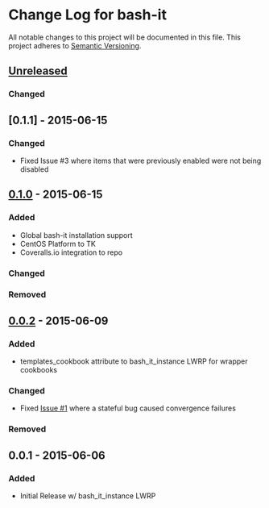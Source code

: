 # Change Log for bash-it
All notable changes to this project will be documented in this file.
This project adheres to [Semantic Versioning](http://semver.org/).

## [Unreleased][unreleased]
### Changed

## [0.1.1] - 2015-06-15
### Changed
- Fixed Issue #3 where items that were previously enabled were not being disabled

## [0.1.0] - 2015-06-15
### Added
- Global bash-it installation support
- CentOS Platform to TK
- Coveralls.io integration to repo

### Changed

### Removed

## [0.0.2] - 2015-06-09
### Added
- templates_cookbook attribute to bash_it_instance LWRP for wrapper cookbooks

### Changed
- Fixed [Issue #1](https://github.com/edhurtig/bash-it-cookbook/issues/1) where a stateful bug caused convergence failures

### Removed

## 0.0.1 - 2015-06-06
### Added
- Initial Release w/ bash_it_instance LWRP

[unreleased]: https://github.com/edhurtig/bash-it-cookbook/compare/v0.0.2...HEAD
[0.1.0]: https://github.com/edhurtig/bash-it-cookbook/compare/v0.0.2...v0.1.0
[0.0.2]: https://github.com/edhurtig/bash-it-cookbook/compare/v0.0.1...v0.0.2
